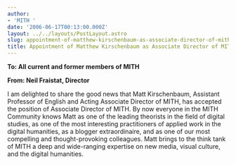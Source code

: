 ```yaml
---
author:
- 'MITH '
date: '2006-06-17T00:13:00.000Z'
layout: ../../layouts/PostLayout.astro
slug: appointment-of-matthew-kirschenbaum-as-associate-director-of-mith
title: Appointment of Matthew Kirschenbaum as Associate Director of MITH
---
```


**To: All current and former members of MITH**

**From: Neil Fraistat, Director**

I am delighted to share the good news that Matt Kirschenbaum, Assistant Professor of English and Acting Associate Director of MITH, has accepted the position of Associate Director of MITH. By now everyone in the MITH Community knows Matt as one of the leading theorists in the field of digital studies, as one of the most interesting practitioners of applied work in the digital humanities, as a blogger extraordinaire, and as one of our most compelling and thought-provoking colleagues. Matt brings to the think tank of MITH a deep and wide-ranging expertise on new media, visual culture, and the digital humanities.